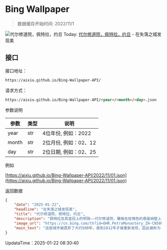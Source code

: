 # Bing Wallpaper

> 数据缓存开始时间: 2022/11/1

![代尔修道院，佩特拉，约旦](https://cn.bing.com/th?id=OHR.PetraMonastery_ZH-CN5091189333_1920x1080.webp)
Today: [代尔修道院，佩特拉，约旦](https://cn.bing.com/th?id=OHR.PetraMonastery_ZH-CN5091189333_1920x1080.webp) - 在失落之城发现美

## 接口

接口地址：

```html
https://aixiu.github.io/Bing-Wallpaper-API/
```

请求方式：

```html
https://aixiu.github.io/Bing-Wallpaper-API/<year>/<month>/<day>.json
```

参数说明

| 参数 | 类型 | 说明 |
| - | - | - |
| year | str | 4位年份, 例如：2022 |
| month | str | 2位月份, 例如：02、12 |
| day | str | 2位日期, 例如：02、25 |

例如

[https://aixiu.github.io/Bing-Wallpaper-API/2022/11/01.json](https://aixiu.github.io/Bing-Wallpaper-API/2022/11/01.json)

返回数据

```json
{
    "date": "2025-01-22",
    "headline": "在失落之城发现美",
    "title": "代尔修道院，佩特拉，约旦",
    "description": "佩特拉及其皇冠上的明珠——代尔修道院，雕凿在玫瑰色的悬崖峭壁上，让人仿佛置身于电影《印第安纳琼斯》的探险场景中。这座古城坐落在约旦干旱沙漠地貌的中心，曾在公元前2世纪作为纳巴泰王国的首都而繁荣一时。它还是香料贸易的枢纽，连接着中国、埃及、希腊和印度等遥远地区。",
    "image_url": "https://cn.bing.com/th?id=OHR.PetraMonastery_ZH-CN5091189333_1920x1080.webp",
    "main_text": "这座城市被遗弃了大约500年，直到1812年才被重新发现，因此被称为 “失落之城”。"
}
```

UpdataTime：2025-01-22 08:30:40
